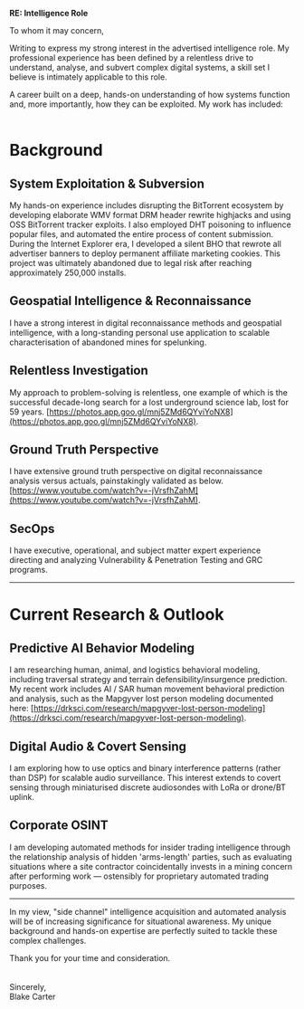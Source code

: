 **RE: Intelligence Role**

To whom it may concern,

Writing to express my strong interest in the advertised intelligence role. My professional experience has been defined by a relentless drive to understand, analyse, and subvert complex digital systems, a skill set I believe is intimately applicable to this role.

A career built on a deep, hands-on understanding of how systems function and, more importantly, how they can be exploited. My work has included:
<br>
<br>

# Background

## System Exploitation & Subversion

My hands-on experience includes disrupting the BitTorrent ecosystem by developing elaborate WMV format DRM header rewrite highjacks and using OSS BitTorrent tracker exploits. I also employed DHT poisoning to influence popular files, and automated the entire process of content submission. During the Internet Explorer era, I developed a silent BHO that rewrote all advertiser banners to deploy permanent affiliate marketing cookies. This project was ultimately abandoned due to legal risk after reaching approximately 250,000 installs.

## Geospatial Intelligence & Reconnaissance

I have a strong interest in digital reconnaissance methods and geospatial intelligence, with a long-standing personal use application to scalable characterisation of abandoned mines for spelunking.

## Relentless Investigation

My approach to problem-solving is relentless, one example of which is the successful decade-long search for a lost underground science lab, lost for 59 years. [https://photos.app.goo.gl/mnj5ZMd6QYviYoNX8](https://photos.app.goo.gl/mnj5ZMd6QYviYoNX8).

## Ground Truth Perspective

I have extensive ground truth perspective on digital reconnaissance analysis versus actuals, painstakingly validated as below. [https://www.youtube.com/watch?v=-jVrsfhZahM](https://www.youtube.com/watch?v=-jVrsfhZahM).

## SecOps

I have executive, operational, and subject matter expert experience directing and analyzing Vulnerability & Penetration Testing and GRC programs.

---

# Current Research & Outlook

## Predictive AI Behavior Modeling

I am researching human, animal, and logistics behavioral modeling, including traversal strategy and terrain defensibility/insurgence prediction. My recent work includes AI / SAR human movement behavioral prediction and analysis, such as the Mapgyver lost person modeling documented here: [https://drksci.com/research/mapgyver-lost-person-modeling](https://drksci.com/research/mapgyver-lost-person-modeling).

## Digital Audio & Covert Sensing

I am exploring how to use optics and binary interference patterns (rather than DSP) for scalable audio surveillance. This interest extends to covert sensing through miniaturised discrete audiosondes with LoRa or drone/BT uplink.

## Corporate OSINT

I am developing automated methods for insider trading intelligence through the relationship analysis of hidden 'arms-length' parties, such as evaluating situations where a site contractor coincidentally invests in a mining concern after performing work — ostensibly for proprietary automated trading purposes.

---

In my view, "side channel" intelligence acquisition and automated analysis will be of increasing significance for situational awareness. My unique background and hands-on expertise are perfectly suited to tackle these complex challenges.

Thank you for your time and consideration.
<br>
<br>
<br>
Sincerely,
<br>
Blake Carter
